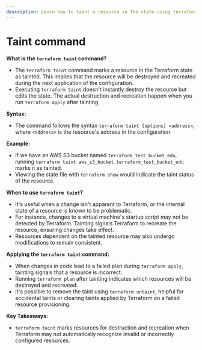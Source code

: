 ```yaml
---
description: Learn how to taint a resource in the state using terraform taint command.
---
```


# Taint command

**What is the `terraform taint` command?**

* The `terraform taint` command marks a resource in the Terraform state as tainted. This implies that the resource will be destroyed and recreated during the next application of the configuration.
* Executing `terraform taint` doesn't instantly destroy the resource but edits the state. The actual destruction and recreation happen when you run `terraform apply` after tainting.

**Syntax:**

* The command follows the syntax `terraform taint [options] <address>`, where `<address>` is the resource's address in the configuration.

**Example:**

* If we have an AWS S3 bucket named `terraform_test_bucket_edu`, running `terraform taint aws_s3_bucket.terraform_test_bucket_edu` marks it as tainted.
* Viewing the state file with `terraform show` would indicate the taint status of the resource.

**When to use `terraform taint`?**

* It's useful when a change isn't apparent to Terraform, or the internal state of a resource is known to be problematic.
* For instance, changes to a virtual machine's startup script may not be detected by Terraform. Tainting signals Terraform to recreate the resource, ensuring changes take effect.
* Resources dependent on the tainted resource may also undergo modifications to remain consistent.

**Applying the `terraform taint` command:**

* When changes in code lead to a failed plan during `terraform apply`, tainting signals that a resource is incorrect.
* Running `terraform plan` after tainting indicates which resources will be destroyed and recreated.
* It's possible to remove the taint using `terraform untaint`, helpful for accidental taints or clearing taints applied by Terraform on a failed resource provisioning.

**Key Takeaways:**

* `terraform taint` marks resources for destruction and recreation when Terraform may not automatically recognize invalid or incorrectly configured resources.
